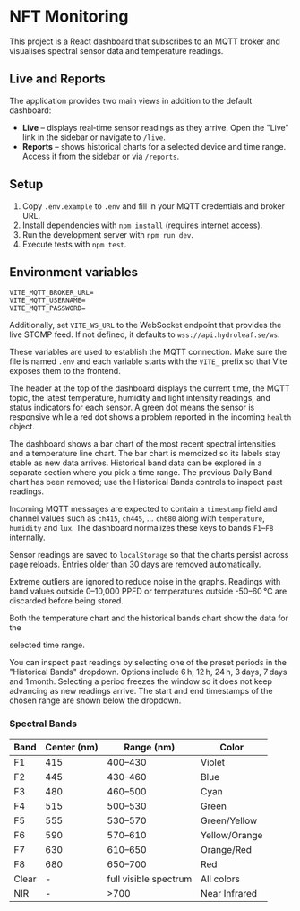 # NFT Monitoring

This project is a React dashboard that subscribes to an MQTT broker and visualises spectral sensor data and temperature readings.

## Live and Reports

The application provides two main views in addition to the default dashboard:

- **Live** – displays real‑time sensor readings as they arrive. Open the "Live" link in the sidebar or navigate to `/live`.
- **Reports** – shows historical charts for a selected device and time range. Access it from the sidebar or via `/reports`.

## Setup

1. Copy `.env.example` to `.env` and fill in your MQTT credentials and broker URL.
2. Install dependencies with `npm install` (requires internet access).
3. Run the development server with `npm run dev`.
4. Execute tests with `npm test`.

## Environment variables

```
VITE_MQTT_BROKER_URL=
VITE_MQTT_USERNAME=
VITE_MQTT_PASSWORD=
```

Additionally, set `VITE_WS_URL` to the WebSocket endpoint that provides the live
STOMP feed. If not defined, it defaults to `wss://api.hydroleaf.se/ws`.

These variables are used to establish the MQTT connection.
Make sure the file is named `.env` and each variable starts with the `VITE_` prefix so that Vite exposes them to the frontend.

The header at the top of the dashboard displays the current time, the MQTT topic,
the latest temperature, humidity and light intensity readings, and status
indicators for each sensor. A green dot means the sensor is responsive while a
red dot shows a problem reported in the incoming `health` object.

The dashboard shows a bar chart of the most recent spectral intensities and a temperature line chart. The bar chart is memoized so its labels stay stable as new data arrives. Historical band data can be explored in a separate section where you pick a time range.
The previous Daily Band chart has been removed; use the Historical Bands controls to inspect past readings.

Incoming MQTT messages are expected to contain a `timestamp` field and channel
values such as `ch415`, `ch445`, … `ch680` along with `temperature`, `humidity`
and `lux`. The dashboard normalizes these keys to bands `F1`–`F8` internally.

Sensor readings are saved to `localStorage` so that the charts
persist across page reloads. Entries older than 30 days are removed
automatically.

Extreme outliers are ignored to reduce noise in the graphs. Readings
with band values outside 0–10,000 PPFD or temperatures outside -50–60 °C
are discarded before being stored.

Both the temperature chart and the historical bands chart show the data for the

selected time range.

You can inspect past readings by selecting one of the preset periods in the
"Historical Bands" dropdown. Options include 6 h, 12 h, 24 h, 3 days, 7 days and
1 month. Selecting a period freezes the window so it does not keep advancing as
new readings arrive. The start and end timestamps of the chosen range are shown
below the dropdown.
### Spectral Bands

| Band | Center (nm) | Range (nm) | Color |
|------|-------------|------------|-------|
| F1   | 415         | 400–430   | Violet |
| F2   | 445         | 430–460   | Blue |
| F3   | 480         | 460–500   | Cyan |
| F4   | 515         | 500–530   | Green |
| F5   | 555         | 530–570   | Green/Yellow |
| F6   | 590         | 570–610   | Yellow/Orange |
| F7   | 630         | 610–650   | Orange/Red |
| F8   | 680         | 650–700   | Red |
| Clear| -           | full visible spectrum | All colors |
| NIR  | -           | >700       | Near Infrared |
